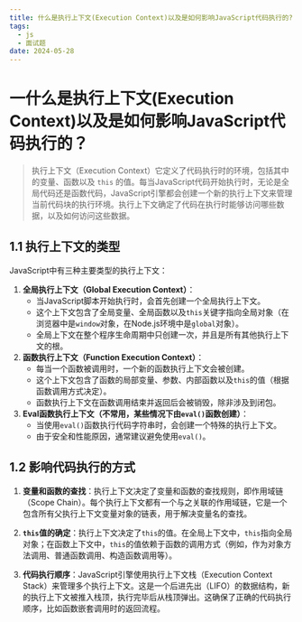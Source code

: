 ```yaml
---
title: 什么是执行上下文(Execution Context)以及是如何影响JavaScript代码执行的?
tags:
  - js
  - 面试题
date: 2024-05-28
---
```

# 一什么是执行上下文(Execution Context)以及是如何影响JavaScript代码执行的？

> 执行上下文（Execution Context）它定义了代码执行时的环境，包括其中的变量、函数以及 `this` 的值。每当JavaScript代码开始执行时，无论是全局代码还是函数代码，JavaScript引擎都会创建一个新的执行上下文来管理当前代码块的执行环境。执行上下文确定了代码在执行时能够访问哪些数据，以及如何访问这些数据。

## 1.1 执行上下文的类型

JavaScript中有三种主要类型的执行上下文：

1. **全局执行上下文（Global Execution Context）**：
    - 当JavaScript脚本开始执行时，会首先创建一个全局执行上下文。
    - 这个上下文包含了全局变量、全局函数以及`this`关键字指向全局对象（在浏览器中是`window`对象，在Node.js环境中是`global`对象）。
    - 全局上下文在整个程序生命周期中只创建一次，并且是所有其他执行上下文的根。
2. **函数执行上下文（Function Execution Context）**：
    - 每当一个函数被调用时，一个新的函数执行上下文会被创建。
    - 这个上下文包含了函数的局部变量、参数、内部函数以及`this`的值（根据函数调用方式决定）。
    - 函数执行上下文在函数调用结束并返回后会被销毁，除非涉及到闭包。
3. **Eval函数执行上下文（不常用，某些情况下由`eval()`函数创建）**：
    - 当使用`eval()`函数执行代码字符串时，会创建一个特殊的执行上下文。
    - 由于安全和性能原因，通常建议避免使用`eval()`。

## 1.2 影响代码执行的方式

1. **变量和函数的查找**：执行上下文决定了变量和函数的查找规则，即作用域链（Scope Chain）。每个执行上下文都有一个与之关联的作用域链，它是一个包含所有父执行上下文变量对象的链表，用于解决变量名的查找。
    
2. **`this`值的确定**：执行上下文决定了`this`的值。在全局上下文中，`this`指向全局对象；在函数上下文中，`this`的值依赖于函数的调用方式（例如，作为对象方法调用、普通函数调用、构造函数调用等）。
    
3. **代码执行顺序**：JavaScript引擎使用执行上下文栈（Execution Context Stack）来管理多个执行上下文。这是一个后进先出（LIFO）的数据结构，新的执行上下文被推入栈顶，执行完毕后从栈顶弹出。这确保了正确的代码执行顺序，比如函数嵌套调用时的返回流程。